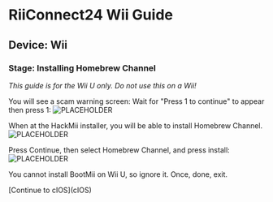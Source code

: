 # RiiConnect24 Wii Guide
## Device: Wii
### Stage: Installing Homebrew Channel

<i class="notice--danger">This guide is for the Wii U only. Do not use this on a Wii!</i>

You will see a scam warning screen: Wait for "Press 1 to continue" to appear then press 1:
![PLACEHOLDER](http://placehold.it/350x150?text=Scam+Screen)

When at the HackMii installer, you will be able to install Homebrew Channel.
![PLACEHOLDER](http://placehold.it/350x150?text=Main+HackMii+Menu)

Press Continue, then select Homebrew Channel, and press install:
![PLACEHOLDER](http://placehold.it/350x150?text=HBC+Install)

You cannot install BootMii on Wii U, so ignore it.
Once, done, exit.

<div class="notice">[Continue to cIOS](cIOS)</div>
